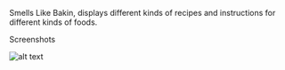 Smells Like Bakin, displays different kinds of recipes and instructions for different kinds of foods.


Screenshots

![alt text](https://i.imgur.com/M05u57a.jpg)
